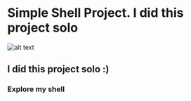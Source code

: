 # Simple Shell Project. I did this project solo 
![alt text](https://t3.ftcdn.net/jpg/02/95/26/46/240_F_295264675_clwKZxogAhxLS9sD163Tgkz1WMHsq1RJ.jpg)

## I did this project solo :)

### Explore my shell
